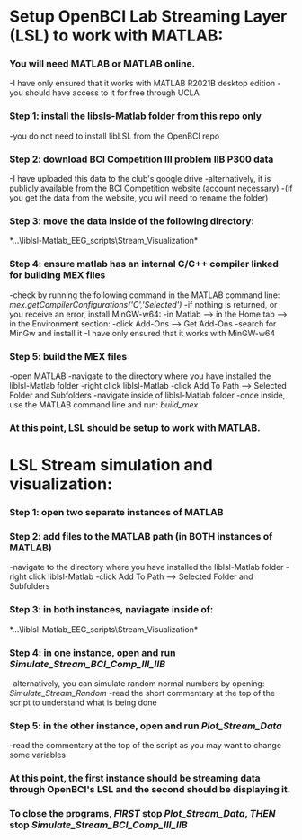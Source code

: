 # Setup OpenBCI Lab Streaming Layer (LSL) to work with MATLAB:

### You will need MATLAB or MATLAB online.
-I have only ensured that it works with MATLAB R2021B desktop edition
-you should have access to it for free through UCLA

### Step 1: install the libsls-Matlab folder from this repo **only**
-you do not need to install libLSL from the OpenBCI repo
	
### Step 2: download BCI Competition III problem IIB P300 data
-I have uploaded this data to the club's google drive
-alternatively, it is publicly available from the BCI Competition website (account necessary)
	-(if you get the data from the website, you will need to rename the folder)
	
### Step 3: move the data inside of the following directory:
*...\liblsl-Matlab\_EEG_scripts\Stream_Visualization\*
	 
### Step 4: ensure matlab has an internal C/C++ compiler linked for building MEX files
-check by running the following command in the MATLAB command line:
	 *mex.getCompilerConfigurations('C','Selected')*
-if nothing is returned, or you receive an error, install MinGW-w64:
	-in Matlab --> in the Home tab --> in the Environment section:
	-click Add-Ons --> Get Add-Ons
	-search for MinGw and install it
-I have only ensured that it works with MinGW-w64

### Step 5: build the MEX files
-open MATLAB
-navigate to the directory where you have installed the liblsl-Matlab folder
-right click liblsl-Matlab
	-click Add To Path --> Selected Folder and Subfolders
-navigate inside of liblsl-Matlab folder
-once inside, use the MATLAB command line and run:
	 *build_mex*

### At this point, LSL should be setup to work with MATLAB.

# LSL Stream simulation and visualization:

### Step 1: open two separate instances of MATLAB

### Step 2: add files to the MATLAB path (in BOTH instances of MATLAB)
-navigate to the directory where you have installed the liblsl-Matlab folder
-right click liblsl-Matlab
	-click Add To Path --> Selected Folder and Subfolders

### Step 3: in both instances, naviagate inside of:
 *...\liblsl-Matlab\_EEG_scripts\Stream_Visualization\*

### Step 4: in one instance, open and run *Simulate_Stream_BCI_Comp_III_IIB*
-alternatively, you can simulate random normal numbers by opening:
	*Simulate_Stream_Random*
-read the short commentary at the top of the script to understand what is being done

### Step 5: in the other instance, open and run *Plot_Stream_Data*
-read the commentary at the top of the script as you may want to change some variables

### At this point, the first instance should be streaming data through OpenBCI's LSL and the second should be displaying it.
### To close the programs, ***FIRST*** stop *Plot_Stream_Data*, ***THEN*** stop *Simulate_Stream_BCI_Comp_III_IIB*
